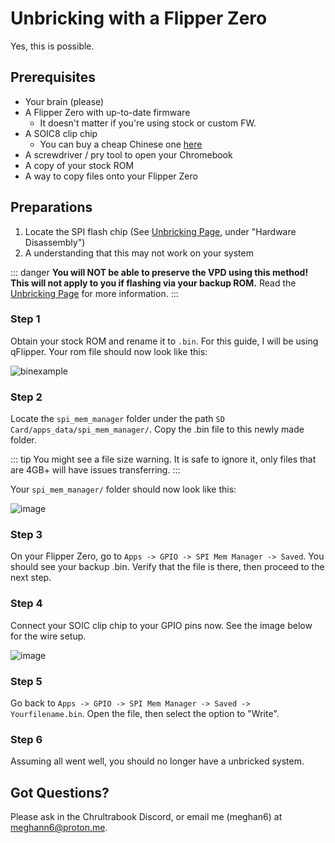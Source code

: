 # Unbricking with a Flipper Zero 

Yes, this is possible.

## Prerequisites

* Your brain (please)
* A Flipper Zero with up-to-date firmware
  * It doesn't matter if you're using stock or custom FW.
* A SOIC8 clip chip
  * You can buy a cheap Chinese one [here](https://www.amazon.com/Ximimark-SOIC8-Socket-Adpter-Programmer/dp/B07BRSVRXV)
* A screwdriver / pry tool to open your Chromebook
* A copy of your stock ROM
* A way to copy files onto your Flipper Zero

## Preparations
 
1. Locate the SPI flash chip (See [Unbricking Page](./), under "Hardware Disassembly")
2. A understanding that this may not work on your system

::: danger
**You will NOT be able to preserve the VPD using this method! This will not apply to you if flashing via your backup ROM.** Read the [Unbricking Page](./) for more information.
:::

### Step 1

Obtain your stock ROM and rename it to `.bin`. For this guide, I will be using qFlipper. Your rom file should now look like this:

![binexample](/flipperunbrick/stockfirmware.png)

### Step 2

Locate the `spi_mem_manager` folder under the path `SD Card/apps_data/spi_mem_manager/`. Copy the .bin file to this newly made folder.

::: tip
You might see a file size warning. It is safe to ignore it, only files that are 4GB+ will have issues transferring.
:::

Your `spi_mem_manager/` folder should now look like this:

![image](/flipperunbrick/spi_mem_manager.png)

### Step 3

On your Flipper Zero, go to `Apps -> GPIO -> SPI Mem Manager -> Saved`. You should see your backup .bin. Verify that the file is there, then proceed to the next step.

### Step 4

Connect your SOIC clip chip to your GPIO pins now. See the image below for the wire setup.

![image](/flipperunbrick/GPIOSetup.png)

### Step 5

Go back to `Apps -> GPIO -> SPI Mem Manager -> Saved -> Yourfilename.bin`. Open the file, then select the option to "Write".

### Step 6

Assuming all went well, you should no longer have a unbricked system.

## Got Questions?

Please ask in the Chrultrabook Discord, or email me (meghan6) at [meghann6@proton.me](mailto:meghann6@proton.me).
